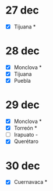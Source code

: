 # 27 dec

- [x] Tijuana *

# 28 dec

- [x] Monclova *
- [x] Tijuana
- [x] Puebla

# 29 dec

- [x] Monclova *
- [x] Torreón *
- [ ] Irapuato -
- [x] Querétaro

# 30 dec

- [x] Cuernavaca *

